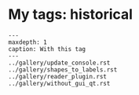 # My tags: historical

```{toctree}
---
maxdepth: 1
caption: With this tag
---
../gallery/update_console.rst
../gallery/shapes_to_labels.rst
../gallery/reader_plugin.rst
../gallery/without_gui_qt.rst
```
